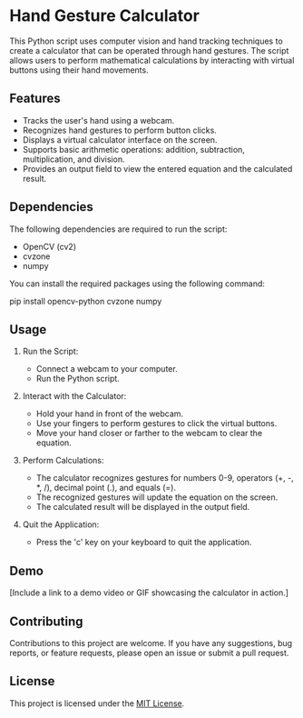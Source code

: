 # Hand Gesture Calculator

This Python script uses computer vision and hand tracking techniques to create a calculator that can be operated through hand gestures. The script allows users to perform mathematical calculations by interacting with virtual buttons using their hand movements.

## Features

- Tracks the user's hand using a webcam.
- Recognizes hand gestures to perform button clicks.
- Displays a virtual calculator interface on the screen.
- Supports basic arithmetic operations: addition, subtraction, multiplication, and division.
- Provides an output field to view the entered equation and the calculated result.

## Dependencies

The following dependencies are required to run the script:

- OpenCV (cv2)
- cvzone
- numpy

You can install the required packages using the following command:


pip install opencv-python cvzone numpy


## Usage

1. Run the Script:
   - Connect a webcam to your computer.
   - Run the Python script.

2. Interact with the Calculator:
   - Hold your hand in front of the webcam.
   - Use your fingers to perform gestures to click the virtual buttons.
   - Move your hand closer or farther to the webcam to clear the equation.

3. Perform Calculations:
   - The calculator recognizes gestures for numbers 0-9, operators (+, -, *, /), decimal point (.), and equals (=).
   - The recognized gestures will update the equation on the screen.
   - The calculated result will be displayed in the output field.

4. Quit the Application:
   - Press the 'c' key on your keyboard to quit the application.

## Demo

[Include a link to a demo video or GIF showcasing the calculator in action.]

## Contributing

Contributions to this project are welcome. If you have any suggestions, bug reports, or feature requests, please open an issue or submit a pull request.

## License

This project is licensed under the [MIT License](LICENSE).
